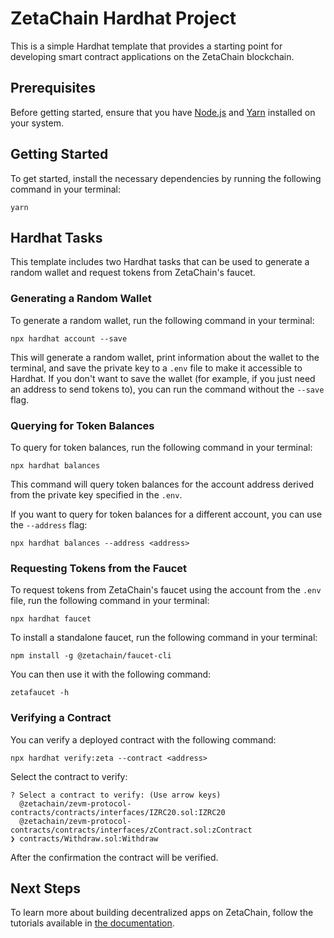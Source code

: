 # ZetaChain Hardhat Project

This is a simple Hardhat template that provides a starting point for developing
smart contract applications on the ZetaChain blockchain.

## Prerequisites

Before getting started, ensure that you have
[Node.js](https://nodejs.org/en/download) and [Yarn](https://yarnpkg.com/)
installed on your system.

## Getting Started

To get started, install the necessary dependencies by running the following
command in your terminal:

```
yarn
```

## Hardhat Tasks

This template includes two Hardhat tasks that can be used to generate a random
wallet and request tokens from ZetaChain's faucet.

### Generating a Random Wallet

To generate a random wallet, run the following command in your terminal:

```
npx hardhat account --save
```

This will generate a random wallet, print information about the wallet to the
terminal, and save the private key to a `.env` file to make it accessible to
Hardhat. If you don't want to save the wallet (for example, if you just need an
address to send tokens to), you can run the command without the `--save` flag.

### Querying for Token Balances

To query for token balances, run the following command in your terminal:

```
npx hardhat balances
```

This command will query token balances for the account address derived from the
private key specified in the `.env`.

If you want to query for token balances for a different account, you can use the
`--address` flag:

```
npx hardhat balances --address <address>
```

### Requesting Tokens from the Faucet

To request tokens from ZetaChain's faucet using the account from the `.env`
file, run the following command in your terminal:

```
npx hardhat faucet
```

To install a standalone faucet, run the following command in your terminal:

```
npm install -g @zetachain/faucet-cli
```

You can then use it with the following command:

```
zetafaucet -h
```

### Verifying a Contract

You can verify a deployed contract with the following command:

```
npx hardhat verify:zeta --contract <address>
```

Select the contract to verify:

```
? Select a contract to verify: (Use arrow keys)
  @zetachain/zevm-protocol-contracts/contracts/interfaces/IZRC20.sol:IZRC20
  @zetachain/zevm-protocol-contracts/contracts/interfaces/zContract.sol:zContract
❯ contracts/Withdraw.sol:Withdraw
```

After the confirmation the contract will be verified.

## Next Steps

To learn more about building decentralized apps on ZetaChain, follow the
tutorials available in
[the documentation](https://www.zetachain.com/docs/developers/overview/).
